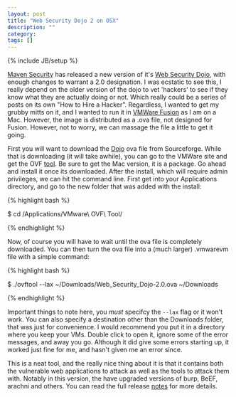 ```yaml
---
layout: post
title: "Web Security Dojo 2 on OSX"
description: ""
category: 
tags: []
---
```

{% include JB/setup %}

[Maven Security][maven] has released a new version of it's [Web Security Dojo][wsd], with enough changes to warrant a 2.0 designation. I was ecstatic to see this, I really depend on the older version of the dojo to vet 'hackers' to see if they know what they are actually doing or not. Which really could be a series of posts on its own "How to Hire a Hacker". Regardless, I wanted to get my grubby mitts on it, and I wanted to run it in [VMWare Fusion][vmware] as I am on a Mac. However, the image is distributed as a .ova file, not designed for Fusion. However, not to worry, we can massage the file a little to get it going.

First you will want to download the [Dojo][dojo] ova file from Sourceforge. While that is downloading (it will take awhile), you can go to the VMWare site and get the OVF [tool][ovf]. Be sure to get the Mac version, it is a package. Go ahead and install it once its downloaded. After the install, which will require admin privileges, we can hit the command line. First get into your Applications directory, and go to the new folder that was added with the install:

{% highlight bash %}

$ cd /Applications/VMware\ OVF\ Tool/

{% endhighlight %}

Now, of course you will have to wait until the ova file is completely downloaded. You can then turn the ova file into a (much larger) .vmwarevm file with a simple command:

{% highlight bash %}

$ ./ovftool --lax ~/Downloads/Web_Security_Dojo-2.0.ova ~/Downloads

{% endhighlight %}


Important things to note here, you _must_ specifcy the `--lax` flag or it won't work. You can also specify a destination other than the Downloads folder, that was just for convenience. I would recommend you put it in a directory where you keep your VMs. Double click to open it, ignore some of the error messages, and away you go. Although it did give some errors starting up, it worked just fine for me, and hasn't given me an error since. 

This is a neat tool, and the really nice thing about it is that it contains both the vulnerable web applications to attack as well as the tools to attack them with. Notably in this version, the have upgraded versions of burp, BeEF, arachni and others. You can read the full release [notes][notes] for more details.


[maven]: http://www.mavensecurity.com/index.html
[wsd]: http://www.mavensecurity.com/web_security_dojo/
[ovf]: http://www.vmware.com/support/developer/ovf/
[vmware]: http://www.vmware.com/products/fusion/overview.html
[dojo]: http://sourceforge.net/projects/websecuritydojo/
[notes]: http://www.pentestit.com/update-web-security-dojo-20/





